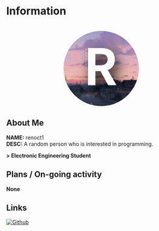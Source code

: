 # Information
<br/>
<div id="header" align="center">
    <img alt="Profile image" src="./img/profile.png" width="200px" height="200px" style="border-radius: 50%" />
    <!-- IMAGE SOURCE: https://www.pixiv.net/artworks/109280721 -->
</div>

## About Me

**NAME:** renoct1
<br/>
**DESC:** A random person who is interested in programming.

**> Electronic Engineering Student** <br/>

## Plans / On-going activity

**None**

## Links

[![Github](https://img.shields.io/badge/Github-181717?style=flat-square&logo=github&logoColor=white)](https://github.com/renoct1)

